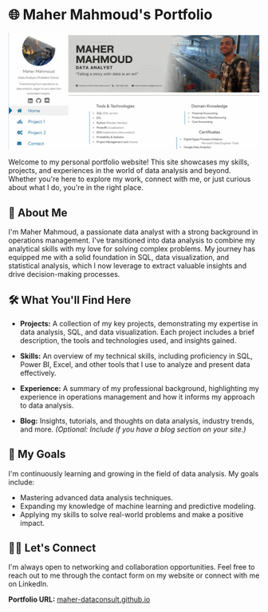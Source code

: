 # 🌐 Maher Mahmoud's Portfolio

![Visualization 1](webpage-preview.png)

Welcome to my personal portfolio website! This site showcases my skills, projects, and experiences in the world of data analysis and beyond. Whether you're here to explore my work, connect with me, or just curious about what I do, you're in the right place.

## 🚀 About Me

I'm Maher Mahmoud, a passionate data analyst with a strong background in operations management. I've transitioned into data analysis to combine my analytical skills with my love for solving complex problems. My journey has equipped me with a solid foundation in SQL, data visualization, and statistical analysis, which I now leverage to extract valuable insights and drive decision-making processes.

## 🛠️ What You'll Find Here

- **Projects:** A collection of my key projects, demonstrating my expertise in data analysis, SQL, and data visualization. Each project includes a brief description, the tools and technologies used, and insights gained.
  
- **Skills:** An overview of my technical skills, including proficiency in SQL, Power BI, Excel, and other tools that I use to analyze and present data effectively.
  
- **Experience:** A summary of my professional background, highlighting my experience in operations management and how it informs my approach to data analysis.

- **Blog:** Insights, tutorials, and thoughts on data analysis, industry trends, and more. *(Optional: Include if you have a blog section on your site.)*

## 🎯 My Goals

I'm continuously learning and growing in the field of data analysis. My goals include:

- Mastering advanced data analysis techniques.
- Expanding my knowledge of machine learning and predictive modeling.
- Applying my skills to solve real-world problems and make a positive impact.

## 🧑‍💻 Let's Connect

I'm always open to networking and collaboration opportunities. Feel free to reach out to me through the contact form on my website or connect with me on LinkedIn.

**Portfolio URL:** [maher-dataconsult.github.io](https://maher-dataconsult.github.io)
